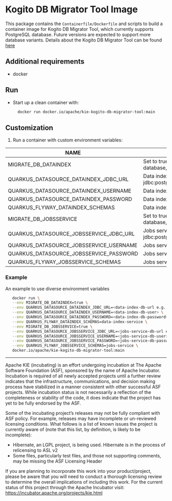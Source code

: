 <!--
   Licensed to the Apache Software Foundation (ASF) under one
   or more contributor license agreements.  See the NOTICE file
   distributed with this work for additional information
   regarding copyright ownership.  The ASF licenses this file
   to you under the Apache License, Version 2.0 (the
   "License"); you may not use this file except in compliance
   with the License.  You may obtain a copy of the License at
     http://www.apache.org/licenses/LICENSE-2.0
   Unless required by applicable law or agreed to in writing,
   software distributed under the License is distributed on an
   "AS IS" BASIS, WITHOUT WARRANTIES OR CONDITIONS OF ANY
   KIND, either express or implied.  See the License for the
   specific language governing permissions and limitations
   under the License.
-->

# Kogito DB Migrator Tool Image

This package contains the `Containerfile/Dockerfile` and scripts to build a container image for Kogito DB Migrator Tool, which currently supports PostgreSQL database. Future versions are expected to support more database variants. Details about the Kogito DB Migrator Tool can be found [here](../kogito-db-migrator-tool/README.md)

## Additional requirements

- docker

## Run

- Start up a clean container with:

  ```bash
    docker run docker.io/apache/kie-kogito-db-migrator-tool:main
  ```

## Customization

1. Run a container with custom environment variables:

| NAME                                    | DESCRIPTION                                                                      | DEFAULT                                   |
| --------------------------------------- | -------------------------------------------------------------------------------- | ----------------------------------------- |
| MIGRATE_DB_DATAINDEX                    | Set to true if you want to migrate data index database, set to false otherwise   | false                                     |
| QUARKUS_DATASOURCE_DATAINDEX_JDBC_URL   | Data index database url e.g. jdbc:postgresql://host.docker.internal:5432/di      | jdbc:postgresql://localhost:5432/postgres |
| QUARKUS_DATASOURCE_DATAINDEX_USERNAME   | Data index database username                                                     | postgres                                  |
| QUARKUS_DATASOURCE_DATAINDEX_PASSWORD   | Data index database password                                                     | postgres                                  |
| QUARKUS_FLYWAY_DATAINDEX_SCHEMAS        | Data index database schema                                                       | data-index-service                        |
| MIGRATE_DB_JOBSSERVICE                  | Set to true if you want to migrate jobs service database, set to false otherwise | false                                     |
| QUARKUS_DATASOURCE_JOBSSERVICE_JDBC_URL | Jobs service database url e.g. jdbc:postgresql://host.docker.internal:5432/js    | jdbc:postgresql://localhost:5432/postgres |
| QUARKUS_DATASOURCE_JOBSSERVICE_USERNAME | Jobs service database username                                                   | postgres                                  |
| QUARKUS_DATASOURCE_JOBSSERVICE_PASSWORD | Jobs service database password                                                   | postgres                                  |
| QUARKUS_FLYWAY_JOBSSERVICE_SCHEMAS      | Jobs service database schema                                                     | jobs-service                              |

### Example

An example to use diverse environment variables

```bash
   docker run \
   --env MIGRATE_DB_DATAINDEX=true \
   --env QUARKUS_DATASOURCE_DATAINDEX_JDBC_URL=<data-index-db-url e.g. jdbc:postgresql://host.docker.internal:5432/di> \
   --env QUARKUS_DATASOURCE_DATAINDEX_USERNAME=<data-index-db-user> \
   --env QUARKUS_DATASOURCE_DATAINDEX_PASSWORD=<data-index-db-password> \
   --env QUARKUS_FLYWAY_DATAINDEX_SCHEMAS=data-index-service \
   --env MIGRATE_DB_JOBSSERVICE=true \
   --env QUARKUS_DATASOURCE_JOBSSERVICE_JDBC_URL=<jobs-service-db-url e.g. jdbc:postgresql://host.docker.internal:5432/js> \
   --env QUARKUS_DATASOURCE_JOBSSERVICE_USERNAME=<jobs-service-db-user> \
   --env QUARKUS_DATASOURCE_JOBSSERVICE_PASSWORD=<jobs-service-db-password> \
   --env QUARKUS_FLYWAY_JOBSSERVICE_SCHEMAS=jobs-service \
   docker.io/apache/kie-kogito-db-migrator-tool:main
```

---

Apache KIE (incubating) is an effort undergoing incubation at The Apache Software
Foundation (ASF), sponsored by the name of Apache Incubator. Incubation is
required of all newly accepted projects until a further review indicates that
the infrastructure, communications, and decision making process have stabilized
in a manner consistent with other successful ASF projects. While incubation
status is not necessarily a reflection of the completeness or stability of the
code, it does indicate that the project has yet to be fully endorsed by the ASF.

Some of the incubating project’s releases may not be fully compliant with ASF
policy. For example, releases may have incomplete or un-reviewed licensing
conditions. What follows is a list of known issues the project is currently
aware of (note that this list, by definition, is likely to be incomplete):

- Hibernate, an LGPL project, is being used. Hibernate is in the process of
  relicensing to ASL v2
- Some files, particularly test files, and those not supporting comments, may
  be missing the ASF Licensing Header

If you are planning to incorporate this work into your product/project, please
be aware that you will need to conduct a thorough licensing review to determine
the overall implications of including this work. For the current status of this
project through the Apache Incubator visit:
https://incubator.apache.org/projects/kie.html
